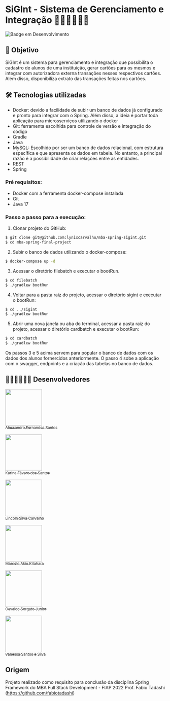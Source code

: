 # SiGInt - Sistema de Gerenciamento e Integração  🤵‍♂️🤖🍻🍻😄

![Badge em Desenvolvimento](http://img.shields.io/static/v1?label=STATUS&message=Em+desenvolvimento&color=GREEN&style=for-the-badge)

## 🎯 Objetivo

SiGInt é um sistema para gerenciamento e integração que possibilita o cadastro de alunos de uma instituição, gerar cartões para os mesmos e integrar com autorizadora externa transações nesses respectivos cartões. Além disso, disponibiliza extrato das transações feitas nos cartões.


## 🛠️ Tecnologias utilizadas

- Docker: devido a facilidade de subir um banco de dados já configurado e pronto para integrar com o Spring. Além disso, a ideia é portar toda aplicação para microsserviços utilizando o docker
- Git: ferramenta escolhida para controle de versão e integração do código
- Gradle
- Java
- MySQL: Escolhido por ser um banco de dados relacional, com estrutura específica e que apresenta os dados em tabela. No entanto, a principal razão é a possibilidade de criar relações entre as entidades.
- REST
- Spring

### Pré requisitos:
- Docker com a ferramenta docker-compose instalada
- Git
- Java 17

### Passo a passo para a execução:
1. Clonar projeto do GitHub:
~~~bash
$ git clone git@github.com:lynixcarvalho/mba-spring-sigint.git
$ cd mba-spring-final-project
~~~
2. Subir o banco de dados utilizando o docker-compose:
~~~bash
$ docker-compose up -d
~~~
3. Acessar o diretório filebatch e executar o bootRun.
~~~bash
$ cd filebatch
$ ./gradlew bootRun
~~~
4. Voltar para a pasta raiz do projeto, acessar o diretório sigint e executar o bootRun:
~~~bash
$ cd ../sigint
$ ./gradlew bootRun
~~~
5. Abrir uma nova janela ou aba do terminal, acessar a pasta raiz do projeto, acessar o diretório cardbatch e executar o bootRun:
~~~bash
$ cd cardbatch
$ ./gradlew bootRun
~~~

Os passos 3 e 5 acima servem para popular o banco de dados com os dados dos alunos fornercidos anteriormente. O passo 4 sobe a aplicação com o swagger, endpoints e a criação das tabelas no banco de dados.


## 👨🏽‍💻👩🏽‍💻 Desenvolvedores 

[<img src="https://avatars.githubusercontent.com/alessferns" width=115><br><sub>Alessandro Fernandes Santos</sub>](https://github.com/alessferns) 

[<img src="https://avatars.githubusercontent.com/KarinaFSantos" width=115><br><sub>Karina Fávero dos Santos</sub>](https://github.com/KarinaFSantos)  

[<img src="https://avatars.githubusercontent.com/lynixcarvalho" width=115><br><sub>Lincoln Silva Carvalho</sub>](https://github.com/lynixcarvalho)

[<img src="https://avatars.githubusercontent.com/Makio78" width=115><br><sub>Marcelo Akio Kitahara</sub>](https://github.com/Makio78)

[<img src="https://avatars.githubusercontent.com/jrsorgato" width=115><br><sub>Osvaldo Sorgato Junior</sub>](https://github.com/jrsorgato)

[<img src="https://avatars.githubusercontent.com/VANESSA-SS" width=115><br><sub>Vanessa Santos e Silva</sub>](https://github.com/VANESSA-SS) 


## Origem 
Projeto realizado como requisito para conclusão da disciplina Spring Framework do MBA Full Stack Development - FIAP 2022
Prof. Fabio Tadashi (https://github.com/fabiotadashi)
